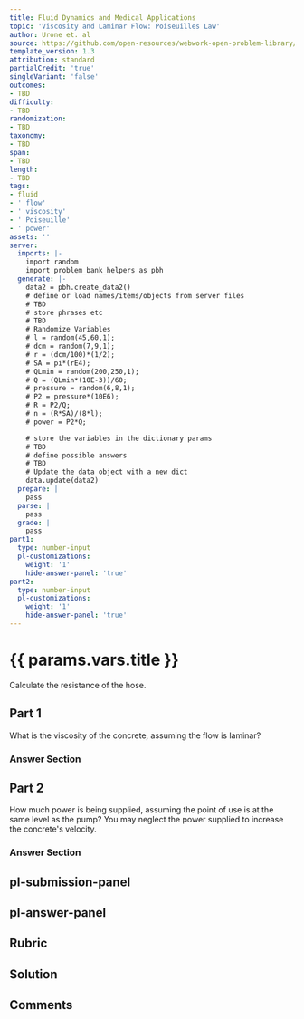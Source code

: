 ```yaml
---
title: Fluid Dynamics and Medical Applications
topic: 'Viscosity and Laminar Flow: Poiseuilles Law'
author: Urone et. al
source: https://github.com/open-resources/webwork-open-problem-library/tree/master/Contrib/BrockPhysics/College_Physics_Urone/12.Fluid_Dynamics_and_Medical_Applications/12-04.Viscosity_and_Laminar_Flow.Poiseuilles_Law/NU_U17_12_04_020.pg
template_version: 1.3
attribution: standard
partialCredit: 'true'
singleVariant: 'false'
outcomes:
- TBD
difficulty:
- TBD
randomization:
- TBD
taxonomy:
- TBD
span:
- TBD
length:
- TBD
tags:
- fluid
- ' flow'
- ' viscosity'
- ' Poiseuille'
- ' power'
assets: ''
server:
  imports: |-
    import random
    import problem_bank_helpers as pbh
  generate: |-
    data2 = pbh.create_data2()
    # define or load names/items/objects from server files
    # TBD
    # store phrases etc
    # TBD
    # Randomize Variables
    # l = random(45,60,1);
    # dcm = random(7,9,1);
    # r = (dcm/100)*(1/2);
    # SA = pi*(rE4);
    # QLmin = random(200,250,1);
    # Q = (QLmin*(10E-3))/60;
    # pressure = random(6,8,1);
    # P2 = pressure*(10E6);
    # R = P2/Q;
    # n = (R*SA)/(8*l);
    # power = P2*Q;

    # store the variables in the dictionary params
    # TBD
    # define possible answers
    # TBD
    # Update the data object with a new dict
    data.update(data2)
  prepare: |
    pass
  parse: |
    pass
  grade: |
    pass
part1:
  type: number-input
  pl-customizations:
    weight: '1'
    hide-answer-panel: 'true'
part2:
  type: number-input
  pl-customizations:
    weight: '1'
    hide-answer-panel: 'true'
---
```


# {{ params.vars.title }} 


Calculate the resistance of the hose.

## Part 1 
What is the viscosity of the concrete, assuming the flow is laminar? 


 ### Answer Section

## Part 2 
How much power is being supplied, assuming the point of use is at the same level as the pump? You may neglect the power supplied to increase the concrete's velocity. 


 ### Answer Section


## pl-submission-panel 


## pl-answer-panel 


## Rubric 


## Solution 


## Comments 


